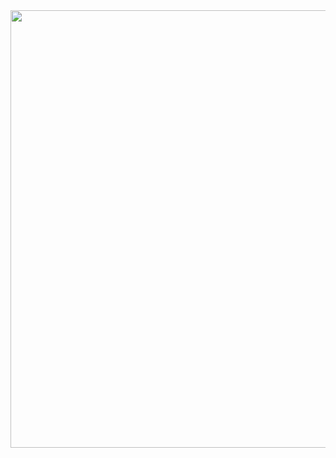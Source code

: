 <img src='https://user-images.githubusercontent.com/30152444/35199011-13c21042-febd-11e7-888e-81041de4882f.png' width=700>
